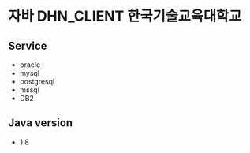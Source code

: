 # 자바 DHN_CLIENT 한국기술교육대학교
## Service
- oracle
- mysql
- postgresql
- mssql
- DB2

## Java version
- 1.8
